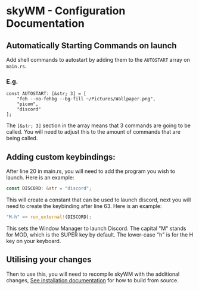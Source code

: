 # skyWM - Configuration Documentation

## Automatically Starting Commands on launch

Add shell commands to autostart by adding them to the `AUTOSTART` array on `main.rs`.

### E.g.
```
const AUTOSTART: [&str; 3] = [
	"feh --no-fehbg --bg-fill ~/Pictures/Wallpaper.png",
	"picom",
	"discord"
];
```
The `[&str; 3]` section in the array means that 3 commands are going to be called. You will need to adjust this to the amount of commands that are being called.

## Adding custom keybindings:

After line 20 in main.rs, you will need to add the program you wish to launch. Here is an example:

```rs
const DISCORD: &str = "discord";
```

This will create a constant that can be used to launch discord, next you will need to create the keybinding after line 63. Here is an example:

```rs
"M-h" => run_external!(DISCORD);
```

This sets the Window Manager to launch Discord. The capital "M" stands for MOD, which is the SUPER key by default. The lower-case "h" is for the H key on your keyboard.


## Utilising your changes

Then to use this, you will need to recompile skyWM with the additional changes, [See installation documentation](https://github.com/MrBeeBenson/skyWM/blob/main/docs/INSTALL.md) for how to build from source.